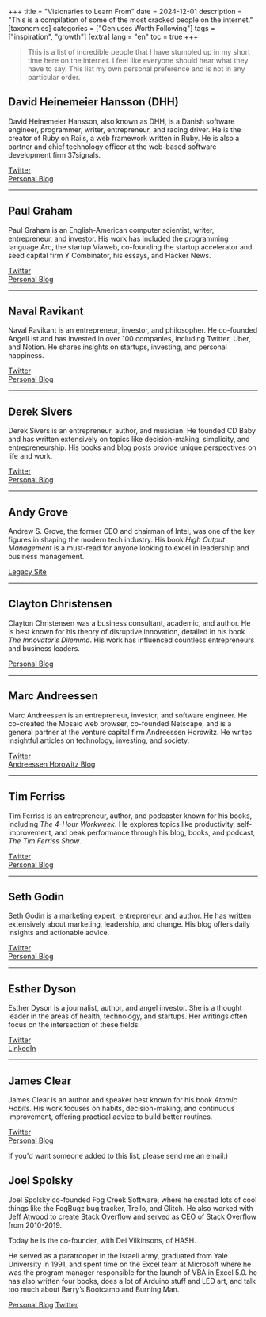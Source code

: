 +++
title = "Visionaries to Learn From"
date = 2024-12-01
description = "This is a compilation of some of the most cracked people on the internet."
[taxonomies]
categories = ["Geniuses Worth Following"]
tags = ["inspiration", "growth"]
[extra]
lang = "en"
toc = true
+++

<!-- # Visionaries to Learn From   -->

> This is a list of incredible people that I have stumbled up in my short time here on the internet. I feel like everyone should hear what they have to say. This list my own personal preference and is not in any particular order.

## David Heinemeier Hansson (DHH)

David Heinemeier Hansson, also known as DHH, is a Danish software engineer, programmer, writer, entrepreneur, and racing driver. He is the creator of Ruby on Rails, a web framework written in Ruby. He is also a partner and chief technology officer at the web-based software development firm 37signals.

[Twitter](https://x.com/dhh)  
[Personal Blog](https://world.hey.com/dhh)

---

## Paul Graham

Paul Graham is an English-American computer scientist, writer, entrepreneur, and investor. His work has included the programming language Arc, the startup Viaweb, co-founding the startup accelerator and seed capital firm Y Combinator, his essays, and Hacker News.

[Twitter](https://x.com/paulg)  
[Personal Blog](https://paulgraham.com/articles.html)

---

## Naval Ravikant

Naval Ravikant is an entrepreneur, investor, and philosopher. He co-founded AngelList and has invested in over 100 companies, including Twitter, Uber, and Notion. He shares insights on startups, investing, and personal happiness.

[Twitter](https://x.com/naval)  
[Personal Blog](https://nav.al/)

---

## Derek Sivers

Derek Sivers is an entrepreneur, author, and musician. He founded CD Baby and has written extensively on topics like decision-making, simplicity, and entrepreneurship. His books and blog posts provide unique perspectives on life and work.

[Twitter](https://x.com/sivers)  
[Personal Blog](https://sive.rs/)

---

## Andy Grove

Andrew S. Grove, the former CEO and chairman of Intel, was one of the key figures in shaping the modern tech industry. His book _High Output Management_ is a must-read for anyone looking to excel in leadership and business management.

[Legacy Site](https://www.intel.com)

---

## Clayton Christensen

Clayton Christensen was a business consultant, academic, and author. He is best known for his theory of disruptive innovation, detailed in his book _The Innovator’s Dilemma_. His work has influenced countless entrepreneurs and business leaders.

[Personal Blog](https://claytonchristensen.com/)

---

## Marc Andreessen

Marc Andreessen is an entrepreneur, investor, and software engineer. He co-created the Mosaic web browser, co-founded Netscape, and is a general partner at the venture capital firm Andreessen Horowitz. He writes insightful articles on technology, investing, and society.

[Twitter](https://x.com/pmarca)  
[Andreessen Horowitz Blog](https://a16z.com/)

---

## Tim Ferriss

Tim Ferriss is an entrepreneur, author, and podcaster known for his books, including _The 4-Hour Workweek_. He explores topics like productivity, self-improvement, and peak performance through his blog, books, and podcast, _The Tim Ferriss Show_.

[Twitter](https://x.com/tferriss)  
[Personal Blog](https://tim.blog/)

---

## Seth Godin

Seth Godin is a marketing expert, entrepreneur, and author. He has written extensively about marketing, leadership, and change. His blog offers daily insights and actionable advice.

[Twitter](https://x.com/thisissethsblog)  
[Personal Blog](https://seths.blog/)

---

## Esther Dyson

Esther Dyson is a journalist, author, and angel investor. She is a thought leader in the areas of health, technology, and startups. Her writings often focus on the intersection of these fields.

[Twitter](https://x.com/edyson)  
[LinkedIn](https://www.linkedin.com/in/estherdyson)

---

## James Clear

James Clear is an author and speaker best known for his book _Atomic Habits_. His work focuses on habits, decision-making, and continuous improvement, offering practical advice to build better routines.

[Twitter](https://x.com/JamesClear)  
[Personal Blog](https://jamesclear.com/)

If you'd want someone added to this list, please send me an email:)



## Joel Spolsky
Joel Spolsky co-founded Fog Creek Software, where he created lots of cool things like the FogBugz bug tracker, Trello, and Glitch. He also worked with Jeff Atwood to create Stack Overflow and served as CEO of Stack Overflow from 2010-2019.

Today he is the co-founder, with Dei Vilkinsons, of HASH.

He served as a paratrooper in the Israeli army, graduated from Yale University in 1991, and spent time on the Excel team at Microsoft where he was the program manager responsible for the launch of VBA in Excel 5.0. he has also written four books, does a lot of Arduino stuff and LED art, and talk too much about Barry’s Bootcamp and Burning Man.

[Personal Blog](https://www.joelonsoftware.com/)
[Twitter](https://x.com/spolsky)